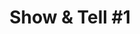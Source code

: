 ---
title: "Show & Tell #1"
image: https://i.ytimg.com/vi/vnFuzxKlyb4/hqdefault.jpg?sqp=-oaymwEjCPYBEIoBSFryq4qpAxUIARUAAAAAGAElAADIQj0AgKJDeAE=&rs=AOn4CLDAM68VFzFQrcD8cBqkQsnsfXldtQ
more_url: https://www.youtube.com/watch?v=vnFuzxKlyb4
annotation: První díl Show & Tell
---
